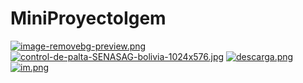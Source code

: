 # MiniProyectoIgem

[![image-removebg-preview.png](https://i.postimg.cc/hjMmnzj3/image-removebg-preview.png)](https://postimg.cc/8JJcBCLh)
[![control-de-palta-SENASAG-bolivia-1024x576.jpg](https://i.postimg.cc/FRFZ0QkT/control-de-palta-SENASAG-bolivia-1024x576.jpg)](https://postimg.cc/jW9PrmXf)
[![descarga.png](https://i.postimg.cc/TwSDh8VC/descarga.png)](https://postimg.cc/hzLj353d)
[![im.png](https://i.postimg.cc/pdJC9dr4/im.png)](https://postimg.cc/f3kmpDxf)
